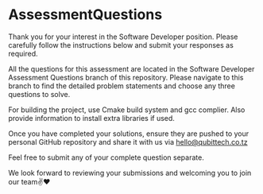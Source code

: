 # AssessmentQuestions
 Thank you for your interest in the Software Developer position. Please carefully follow the instructions below and submit your responses as required.

All the questions for this assessment are located in the Software Developer Assessment Questions branch of this repository. Please navigate to this branch to find the detailed problem statements and choose any three questions to solve.

For building the project, use Cmake build system and gcc complier. Also provide information to install extra libraries if used. 

Once you have completed your solutions, ensure they are pushed to your personal GitHub repository and share it with us via hello@qubittech.co.tz

Feel free to submit any of your complete question separate.

We look forward to reviewing your submissions and welcoming you to join our team✌️❤
